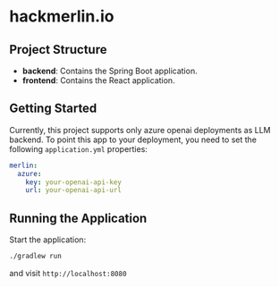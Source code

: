 # hackmerlin.io

## Project Structure

- **backend**: Contains the Spring Boot application.
- **frontend**: Contains the React application.

## Getting Started

Currently, this project supports only azure openai deployments as LLM backend.
To point this app to your deployment, you need to set the following `application.yml` properties:

```yaml
merlin:
  azure:
    key: your-openai-api-key
    url: your-openai-api-url
```

## Running the Application

Start the application:

```sh
./gradlew run
```

and visit `http://localhost:8080`
